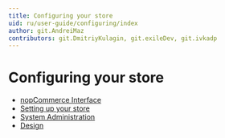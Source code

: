 ```yaml
---
title: Configuring your store
uid: ru/user-guide/configuring/index
author: git.AndreiMaz
contributors: git.DmitriyKulagin, git.exileDev, git.ivkadp
---
```


# Configuring your store

* [nopCommerce Interface](xref:en/user-guide/configuring/nopcommerce-interface)
* [Setting up your store](xref:en/user-guide/configuring/setting-up/index)
* [System Administration](xref:en/user-guide/configuring/system/index)
* [Design](xref:en/user-guide/configuring/design/index)
